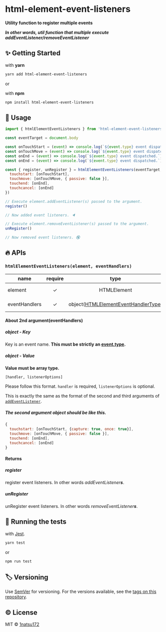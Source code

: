 # html-element-event-listeners

**Utility function to register multiple events**

_**In other words, util function that multiple execute addEventListener/removeEventListener**_

## ✨ Getting Started

with **yarn**

```bash
yarn add html-element-event-listeners
```

or

with **npm**

```bash
npm install html-element-event-listeners
```

## 💁 Usage

```javascript
import { htmlElementEventListeners } from 'html-element-event-listeners'

const eventTarget = document.body

const onTouchStart = (event) => console.log(`${event.type} event dispatched.`)
const onTouchMove = (event) => console.log(`${event.type} event dispatched.`)
const onEnd = (event) => console.log(`${event.type} event dispatched.`)
const onEnd = (event) => console.log(`${event.type} event dispatched.`)

const { register, unRegister } = htmlElementEventListeners(eventTarget, {
  touchstart: [onTouchStart],
  touchmove: [onTouchMove, { passive: false }],
  touchend: [onEnd],
  touchcancel: [onEnd]
})

// Execute element.addEventListener(s) passed to the argument.
register()

// Now added event listeners. 🔈

// Execute element.removeEventListener(s) passed to the argument.
unRegister()

// Now removed event listeners. 🔇
```

## 🔥 APIs

### `htmlElementEventListeners(element, eventHandlers)`

| name          | require |                                                                   type                                                                   | default | decstiption                                                                                             |
| ------------- | :-----: | :--------------------------------------------------------------------------------------------------------------------------------------: | :-----: | ------------------------------------------------------------------------------------------------------- |
| element       |    ✓    |                                                               HTMLElement                                                                |    -    | [MDN - EventTarget](https://developer.mozilla.org/en-US/docs/Web/API/EventTarget)                       |
| eventHandlers |    ✓    | object([HTMLElementEventHandlerType](https://1natsu172.github.io/html-element-event-listeners/globals.html#htmlelementeventhandlertype)) |    -    | [MDN - addEventListener](https://developer.mozilla.org/en-US/docs/Web/API/EventTarget/addEventListener) |

#### About 2nd argument(eventHandlers)

##### object - Key

Key is an event name. **This must be strictly an [event.type](https://developer.mozilla.org/ja/docs/Web/API/Event/type).**

##### object - Value

**Value must be array type.**

`[handler, listenerOptions]` 

Please follow this format. `handler` is required, `listenerOptions` is optional.

This is exactly the same as the format of the second and third arguments of [`addEventListener`](https://developer.mozilla.org/ja/docs/Web/API/EventTarget/addEventListener).

##### The second argument object should be like this.

```javascript
{
  touchstart: [onTouchStart, {capture: true, once: true}],
  touchmove: [onTouchMove, { passive: false }],
  touchend: [onEnd],
  touchcancel: [onEnd]
}
```

#### Returns

##### register

register event listeners. In other words _addEventListener**s**_.

##### unRegister

unRegister event listeners. In other words _removeEventListener**s**_.


## 💚 Running the tests

with [Jest](https://jestjs.io/).

```bash
yarn test
```
or

```bash
npm run test
```

<!-- 
## Contributing

Please read [CONTRIBUTING.md](https://gist.github.com/PurpleBooth/b24679402957c63ec426) for details on our code of conduct, and the process for submitting pull requests to us. -->

## 🏷 Versioning

Use [SemVer](http://semver.org/) for versioning. For the versions available, see the [tags on this repository](https://github.com/1natsu172/handy-media-query/tags). 

## ©️ License

MIT © [1natsu172](https://github.com/1natsu172)
